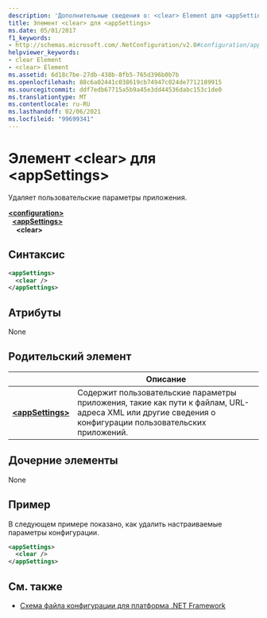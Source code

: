 ```yaml
---
description: 'Дополнительные сведения о: <clear> Element для <appSettings>'
title: Элемент <clear> для <appSettings>
ms.date: 05/01/2017
f1_keywords:
- http://schemas.microsoft.com/.NetConfiguration/v2.0#configuration/appSettings/clear
helpviewer_keywords:
- clear Element
- <clear> Element
ms.assetid: 6d18c7be-27db-438b-8fb5-765d396b0b7b
ms.openlocfilehash: 88c6a02441c038619cb74947c024de7712189915
ms.sourcegitcommit: ddf7edb67715a5b9a45e3dd44536dabc153c1de0
ms.translationtype: MT
ms.contentlocale: ru-RU
ms.lasthandoff: 02/06/2021
ms.locfileid: "99699341"
---
```

# <a name="clear-element-for-appsettings"></a>Элемент \<clear> для \<appSettings>

Удаляет пользовательские параметры приложения.

[**\<configuration>**](../configuration-element.md)\
&nbsp;&nbsp;[**\<appSettings>**](appsettings-element-for-configuration.md)\
&nbsp;&nbsp;&nbsp;&nbsp;**\<clear>**

## <a name="syntax"></a>Синтаксис

```xml
<appSettings>
  <clear />
</appSettings>
```

## <a name="attributes"></a>Атрибуты

None

## <a name="parent-element"></a>Родительский элемент

|     | Описание |
| --- | ----------- |
| [**\<appSettings>**](appsettings-element-for-configuration.md) | Содержит пользовательские параметры приложения, такие как пути к файлам, URL-адреса XML или другие сведения о конфигурации пользовательских приложений. |

## <a name="child-elements"></a>Дочерние элементы

None

## <a name="example"></a>Пример

В следующем примере показано, как удалить настраиваемые параметры конфигурации.

```xml
<appSettings>
  <clear />
</appSettings>
```

## <a name="see-also"></a>См. также

- [Схема файла конфигурации для платформа .NET Framework](../index.md)
